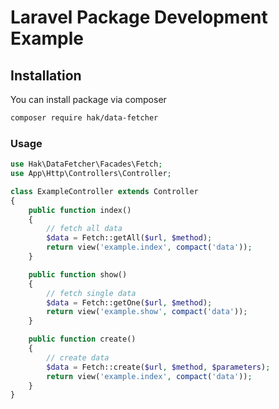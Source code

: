 # Laravel Package Development Example

## Installation
You can install package via composer

```bash
composer require hak/data-fetcher
```

### Usage

```php
use Hak\DataFetcher\Facades\Fetch;
use App\Http\Controllers\Controller;

class ExampleController extends Controller
{
    public function index()
    {
        // fetch all data
        $data = Fetch::getAll($url, $method);
        return view('example.index', compact('data'));
    }

    public function show()
    {
        // fetch single data
        $data = Fetch::getOne($url, $method);
        return view('example.show', compact('data'));
    }

    public function create()
    {
        // create data
        $data = Fetch::create($url, $method, $parameters);
        return view('example.index', compact('data'));
    }
}
```
